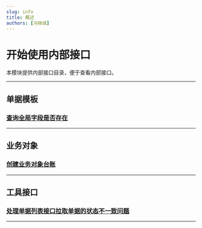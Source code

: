 ```yaml
---
slug: info
title: 概述
authors: [冯继成]
---
```


# 开始使用内部接口

本模块提供内部接口目录，便于查看内部接口。

---
## 单据模板
### [查询全局字段是否存在](/docs/open-api/forms/get-customs-param-checkProperty)

---
## 业务对象
### [创建业务对象台账](/docs/open-api/datalink/inside-createLedger)

---
## 工具接口
### [处理单据列表接口拉取单据的状态不一致问题](/docs/open-api/tools/flowDetails-stuckFlow) 

---






